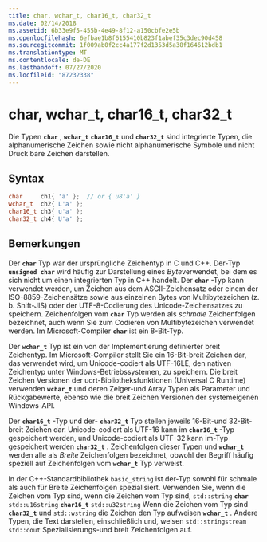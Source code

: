 ```yaml
---
title: char, wchar_t, char16_t, char32_t
ms.date: 02/14/2018
ms.assetid: 6b33e9f5-455b-4e49-8f12-a150cbfe2e5b
ms.openlocfilehash: 6efbae1b8f6155410b823f1abef35c3dec90d458
ms.sourcegitcommit: 1f009ab0f2cc4a177f2d1353d5a38f164612bdb1
ms.translationtype: MT
ms.contentlocale: de-DE
ms.lasthandoff: 07/27/2020
ms.locfileid: "87232338"
---
```

# <a name="char-wchar_t-char16_t-char32_t"></a>char, wchar_t, char16_t, char32_t

Die Typen **`char`** , **`wchar_t`** **`char16_t`** und **`char32_t`** sind integrierte Typen, die alphanumerische Zeichen sowie nicht alphanumerische Symbole und nicht Druck bare Zeichen darstellen.

## <a name="syntax"></a>Syntax

```cpp
char     ch1{ 'a' };  // or { u8'a' }
wchar_t  ch2{ L'a' };
char16_t ch3{ u'a' };
char32_t ch4{ U'a' };
```

## <a name="remarks"></a>Bemerkungen

Der **`char`** Typ war der ursprüngliche Zeichentyp in C und C++. Der-Typ **`unsigned char`** wird häufig zur Darstellung eines *Byte*verwendet, bei dem es sich nicht um einen integrierten Typ in C++ handelt. Der **`char`** -Typ kann verwendet werden, um Zeichen aus dem ASCII-Zeichensatz oder einem der ISO-8859-Zeichensätze sowie aus einzelnen Bytes von Multibytezeichen (z. b. Shift-JIS) oder der UTF-8-Codierung des Unicode-Zeichensatzes zu speichern. Zeichenfolgen vom **`char`** Typ werden als *schmale* Zeichenfolgen bezeichnet, auch wenn Sie zum Codieren von Multibytezeichen verwendet werden. Im Microsoft-Compiler **`char`** ist ein 8-Bit-Typ.

Der **`wchar_t`** Typ ist ein von der Implementierung definierter breit Zeichentyp. Im Microsoft-Compiler stellt Sie ein 16-Bit-breit Zeichen dar, das verwendet wird, um Unicode-codiert als UTF-16LE, den nativen Zeichentyp unter Windows-Betriebssystemen, zu speichern. Die breit Zeichen Versionen der ucrt-Bibliotheksfunktionen (Universal C Runtime) verwenden **`wchar_t`** und deren Zeiger-und Array Typen als Parameter und Rückgabewerte, ebenso wie die breit Zeichen Versionen der systemeigenen Windows-API.

Der **`char16_t`** -Typ und der- **`char32_t`** Typ stellen jeweils 16-Bit-und 32-Bit-breit Zeichen dar. Unicode-codiert als UTF-16 kann im **`char16_t`** -Typ gespeichert werden, und Unicode-codiert als UTF-32 kann im-Typ gespeichert werden **`char32_t`** . Zeichenfolgen dieser Typen und **`wchar_t`** werden alle als *Breite* Zeichenfolgen bezeichnet, obwohl der Begriff häufig speziell auf Zeichenfolgen vom **`wchar_t`** Typ verweist.

In der C++-Standardbibliothek `basic_string` ist der-Typ sowohl für schmale als auch für Breite Zeichenfolgen spezialisiert. Verwenden Sie, wenn die Zeichen vom Typ sind, wenn die Zeichen vom Typ sind, `std::string` **`char`** `std::u16string` **`char16_t`** `std::u32string` Wenn die Zeichen vom Typ sind **`char32_t`** und `std::wstring` die Zeichen den Typ aufweisen **`wchar_t`** . Andere Typen, die Text darstellen, einschließlich und, weisen `std::stringstream` `std::cout` Spezialisierungs-und breit Zeichenfolgen auf.
